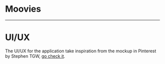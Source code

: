 # Moovies



---
# UI/UX

The UI/UX for the application take inspiration from the mockup in Pinterest by Stephen TGW, [go check it](https://pin.it/2eW0gEr).

